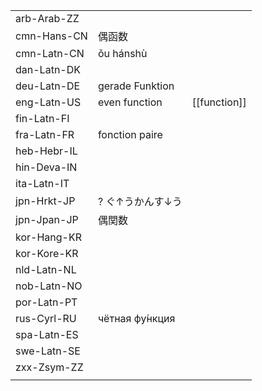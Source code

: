 | | | |
|-|-|-|
| arb-Arab-ZZ |  |  |
| cmn-Hans-CN | 偶函数 |  |
| cmn-Latn-CN | ǒu hánshù |  |
| dan-Latn-DK |  |  |
| deu-Latn-DE | gerade Funktion |  |
| eng-Latn-US | even function | [[function]] |
| fin-Latn-FI |  |  |
| fra-Latn-FR | fonction paire |  |
| heb-Hebr-IL |  |  |
| hin-Deva-IN |  |  |
| ita-Latn-IT |  |  |
| jpn-Hrkt-JP | ? ぐ↑うかんす↓う |  |
| jpn-Jpan-JP | 偶関数 |  |
| kor-Hang-KR |  |  |
| kor-Kore-KR |  |  |
| nld-Latn-NL |  |  |
| nob-Latn-NO |  |  |
| por-Latn-PT |  |  |
| rus-Cyrl-RU | чётная фу́нкция |  |
| spa-Latn-ES |  |  |
| swe-Latn-SE |  |  |
| zxx-Zsym-ZZ |  |  |
|  |  |  |

